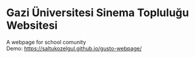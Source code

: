 # Gazi Üniversitesi Sinema Topluluğu Websitesi
A webpage for school comunity <br>
Demo: https://saltukozelgul.github.io/gusto-webpage/
